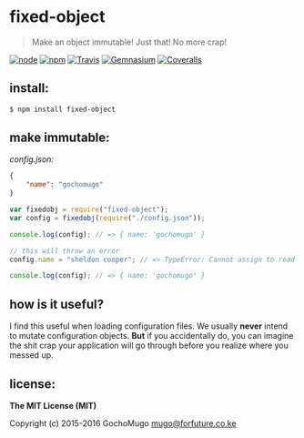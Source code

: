 
# fixed-object

> Make an object immutable! Just that! No more crap!

[![node](https://img.shields.io/node/v/fixed-object.svg?style=flat-square)](https://www.npmjs.com/package/fixed-object) [![npm](https://img.shields.io/npm/v/fixed-object.svg?style=flat-square)](https://www.npmjs.com/package/fixed-object) [![Travis](https://img.shields.io/travis/GochoMugo/fixed-object.svg?style=flat-square)](https://travis-ci.org/GochoMugo/fixed-object) [![Gemnasium](https://img.shields.io/gemnasium/GochoMugo/fixed-object.svg?style=flat-square)](https://gemnasium.com/GochoMugo/fixed-object) [![Coveralls](https://img.shields.io/coveralls/GochoMugo/fixed-object.svg?style=flat-square)](https://coveralls.io/github/GochoMugo/fixed-object?branch=master)


## install:

```bash
$ npm install fixed-object
```

## make immutable:

*config.json:*
```json
{
    "name": "gochomugo"
}
```

```js
var fixedobj = require("fixed-object");
var config = fixedobj(require("./config.json"));

console.log(config); // => { name: 'gochomugo' }

// this will throw an error
config.name = "sheldon cooper"; // => TypeError: Cannot assign to read only property 'name' of #<Object>

console.log(config); // => { name: 'gochomugo' }
```


## how is it useful?

I find this useful when loading configuration files. We usually **never** intend to mutate configuration objects. **But** if you accidentally do, you can imagine the shit crap your application will go through before you realize where you messed up.


## license:

__The MIT License (MIT)__

Copyright (c) 2015-2016 GochoMugo <mugo@forfuture.co.ke>
